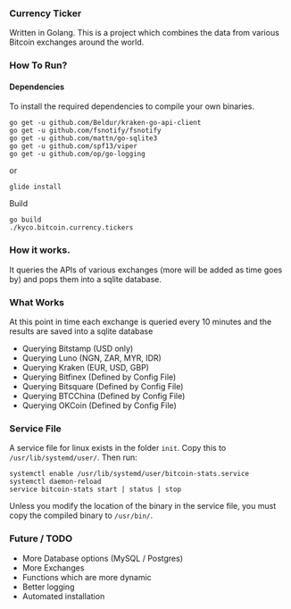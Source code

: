 ### Currency Ticker
Written in Golang. This is a project which combines the data from various Bitcoin exchanges around the world.

### How To Run?

#### Dependencies
To install the required dependencies to compile your own binaries.
```
go get -u github.com/Beldur/kraken-go-api-client
go get -u github.com/fsnotify/fsnotify
go get -u github.com/mattn/go-sqlite3
go get -u github.com/spf13/viper
go get -u github.com/op/go-logging
```

or

```
glide install
```

Build

```
go build
./kyco.bitcoin.currency.tickers
```

### How it works.
It queries the APIs of various exchanges (more will be added as time goes by) and pops them into a sqlite database.

### What Works
At this point in time each exchange is queried every 10 minutes and the results are saved into a sqlite database

 - Querying Bitstamp (USD only)
 - Querying Luno (NGN, ZAR, MYR, IDR)
 - Querying Kraken (EUR, USD, GBP)
 - Querying Bitfinex (Defined by Config File)
 - Querying Bitsquare (Defined by Config File)
 - Querying BTCChina (Defined by Config File)
 - Querying OKCoin (Defined by Config File)

### Service File
A service file for linux exists in the folder ```init```. Copy this to ```/usr/lib/systemd/user/```. Then run:

```
systemctl enable /usr/lib/systemd/user/bitcoin-stats.service
systemctl daemon-reload
service bitcoin-stats start | status | stop
```

Unless you modify the location of the binary in the service file, you must copy the compiled binary to ```/usr/bin/```.

### Future / TODO
 - More Database options (MySQL / Postgres)
 - More Exchanges
 - Functions which are more dynamic
 - Better logging
 - Automated installation
 